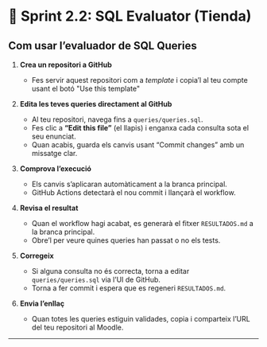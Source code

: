 # 📌 Sprint 2.2: SQL Evaluator (Tienda)

## Com usar l’evaluador de SQL Queries

1. **Crea un repositori a GitHub**  
   - Fes servir aquest repositori com a _template_ i copia’l al teu compte usant el botó "Use this template"

2. **Edita les teves queries directament al GitHub**  
   - Al teu repositori, navega fins a `queries/queries.sql`.  
   - Fes clic a **“Edit this file”** (el llapis) i enganxa cada consulta sota el seu enunciat.  
   - Quan acabis, guarda els canvis usant “Commit changes” amb un missatge clar.

3. **Comprova l’execució**  
   - Els canvis s’aplicaran automàticament a la branca principal.  
   - GitHub Actions detectarà el nou commit i llançarà el workflow.

4. **Revisa el resultat**  
   - Quan el workflow hagi acabat, es generarà el fitxer `RESULTADOS.md` a la branca principal.  
   - Obre’l per veure quines queries han passat o no els tests.

5. **Corregeix**  
   - Si alguna consulta no és correcta, torna a editar `queries/queries.sql` via l’UI de GitHub.  
   - Torna a fer commit i espera que es regeneri `RESULTADOS.md`.

6. **Envia l’enllaç**  
   - Quan totes les queries estiguin validades, copia i comparteix l’URL del teu repositori al Moodle.

---
